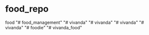 # food_repo
food
"# food_management" 
"# vivanda" 
"# vivanda" 
"# vivanda" 
"# vivanda" 
"# foodie" 
"# vivanda_food" 
